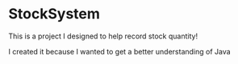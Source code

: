 # StockSystem

This is a project I designed to help record stock quantity!

I created it because I wanted to get a better understanding of Java
